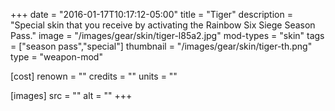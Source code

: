 +++
date = "2016-01-17T10:17:12-05:00"
title = "Tiger"
description = "Special skin that you receive by activating the Rainbow Six Siege Season Pass."
image = "/images/gear/skin/tiger-l85a2.jpg"
mod-types = "skin"
tags = ["season pass","special"]
thumbnail = "/images/gear/skin/tiger-th.png"
type = "weapon-mod"

[cost]
  renown = ""
  credits = ""
  units = ""

[images]
  src = ""
  alt = ""
+++
